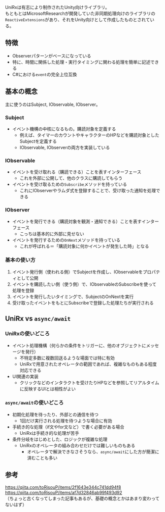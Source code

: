 UniRxは有志により制作されたUnity向けライブラリ。  
もともとはMicrosoftResearchが開発していた非同期処理向けのライブラリの  
`ReactiveExtensions`があり、それをUnity向けとして作成したものとされている。

## 特徴
* Observerパターンがベースになっている
* 特に、時間に関係した処理・実行タイミングに関わる処理を簡単に記述できる
* C#における`event`の完全上位互換

## 基本の概念
主に使うのはSubject, IObservable, IObserver。

### Subject
* イベント機構の中核になるもの。購読対象を定義する
  - 例えば、タイマーのカウントやキャラクターのHPなどを購読対象としたSubjectを定義する
  - IObservable, IObserverの両方を実装している

### IObservable
* イベントを受け取れる（購読できる）ことを表すインターフェース
  - これを外部に公開して、他のクラスに購読してもらう
* イベントを受け取るための`Subscribe`メソッドを持っている
  - これにIObserverやラムダ式を登録することで、受け取った通知を処理できる

### IObserver
* イベントを発行できる（購読対象を観測・通知できる）ことを表すインターフェース
  - こっちは基本的に外部に見せない
* イベントを発行するための`OnNext`メソッドを持っている
  - これが呼ばれる＝「購読対象に何かイベントが発生した時」となる

### 基本の使い方
1. イベント発行側（使われる側）でSubjectを作成し、IObservableをプロパティとして公開
2. イベントを購読したい側（使う側）で、IObservableのSubscribeを使って処理を登録
3. イベントを発行したいタイミングで、SubjectのOnNextを実行
4. 受け取ったイベントをもとにSubscribeで登録した処理たちが実行される

## UniRx vs `async/await`
### UniRxの使いどころ
* イベント処理機構（何らかの条件をトリガーに、他のオブジェクトにメッセージを発行）
  - 不特定多数に複数回送るような場面では特に有効
  - UniRxで用意されたオペレータの範囲であれば、複雑なものもある程度対応できる
* UI関連の実装
  - クリックなどのインタラクトを受けたりHPなどを参照してリアルタイムに反映するUIとは相性がよい

### `async/await`の使いどころ
* 初期化処理を待ったり、外部との通信を待つ
  - 1回だけ実行される処理を待つような場合に有効
* 手続き的な処理（if文やfor文など）で書く必要がある場合
  - UniRxは手続き的な処理が苦手
* 条件分岐をはじめとした、ロジックが複雑な処理
  - UniRxのオペレータの組み合わせだけでは難しいものもある
    - オペレータで解決できなさそうなら、`async/await`にした方が簡潔に済むことも多い

## 参考
<https://qiita.com/toRisouP/items/2f1643e344c741dd94f8>  
<https://qiita.com/toRisouP/items/af7d32846ab99f493d92>  
（ちょっと古くなってしまった記事もあるが、基礎の概念とかはあまり変わってないはず）